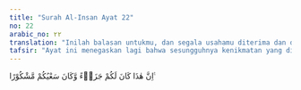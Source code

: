 ```yaml
---
title: "Surah Al-Insan Ayat 22"
no: 22
arabic_no: ٢٢
translation: "Inilah balasan untukmu, dan segala usahamu diterima dan diakui (Allah)."
tafsir: "Ayat ini menegaskan lagi bahwa sesungguhnya kenikmatan yang dianugerahkan Allah itu merupakan ganjaran bagi orang-orang abrar, karena amal perbuatan mereka di dunia disyukuri, diterima, dan diridai Allah. Inilah pemberian Allah kepada mereka sebagai balasan atas apa yang sudah mereka lakukan di dunia. Pada ayat lain, Allah berfirman:\n\n(Kepada mereka dikatakan), \"Makan dan minumlah dengan nikmat karena amal yang telah kamu kerjakan pada hari-hari yang telah lalu.\" (al-haqqah/69: 24)"
---
```

اِنَّ هٰذَا كَانَ لَكُمْ جَزَاۤءً وَّكَانَ سَعْيُكُمْ مَّشْكُوْرًا ࣖ 